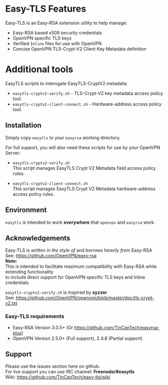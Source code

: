 # Easy-TLS Features
Easy-TLS is an Easy-RSA extension utility to help manage:
+ Easy-RSA based x509 security credentials
+ OpenVPN specific TLS keys
+ Verified `Inline` files for use with OpenVPN
+ Concise OpenVPN TLS-Crypt-V2 Client Key Metadata definition

# Additional tools
EasyTLS scripts to interogate EasyTLS-CryptV2 metadata:
+ `easytls-cryptv2-verify.sh` - TLS-Crypt-V2 key metadata access policy tool.
+ `easytls-cryptv2-client-connect.sh` - Hardware-address access policy tool.

## Installation
Simply copy `easytls` to your `easyrsa` working directory.

For full support, you will also need these scripts for use by your OpenVPN Server:
+ `easytls-cryptv2-verify.sh`<br>
  This script manages EasyTLS Crypt V2 Metadata field access policy rules.

+ `easytls-cryptv2-client-connect.sh`<br>
  This script manages EasyTLS Crypt V2 Metadata hardware-address access policy rules.

## Environment
`easytls` is intended to work **everywhere** that `openvpn` and `easyrsa` work.

## Acknowledgements
Easy-TLS is *written in the style of* and *borrows heavily from* Easy-RSA <br>
See: https://github.com/OpenVPN/easy-rsa <br>
**Note:** <br>
This is intended to facilitate maximum compatibility with Easy-RSA while extending functionality <br>
to include direct support for OpenVPN specific TLS keys and Inline credentials. <br>

`easytls-cryptv2-verify.sh` is inspired by **syzzer** <br>
See: https://github.com/OpenVPN/openvpn/blob/master/doc/tls-crypt-v2.txt

### Easy-TLS requirements
+ Easy-RSA Version 3.0.5+ (Or https://github.com/TinCanTech/easyrsa-plus)
+ OpenVPN Version 2.5.0+ (Full support), 2.4.8 (Partial support)

## Support
Please use the issues section here on github. <br>
For live support you can use IRC channel: **Freenode/#easytls**<br>
Wiki: https://github.com/TinCanTech/easy-tls/wiki<br>
